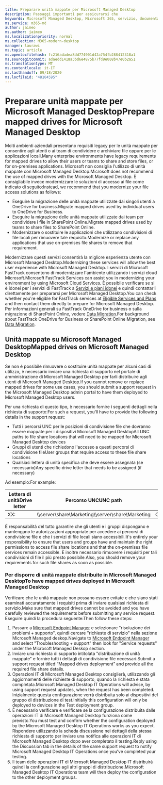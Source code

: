 ```yaml
---
title: Preparare unità mappate per Microsoft Managed Desktop
description: Passaggi importanti per assicurarsi che
keywords: Microsoft Managed Desktop, Microsoft 365, servizio, documentazione
ms.service: m365-md
author: jaimeo
ms.author: jaimeo
ms.localizationpriority: normal
ms.collection: M365-modern-desktop
manager: laurawi
ms.topic: article
ms.openlocfilehash: fc216adadea8dd774901d42a754fb288412318a1
ms.sourcegitcommit: adaedd1418a3bd6e4875b77fd9e008b47e0b2a51
ms.translationtype: MT
ms.contentlocale: it-IT
ms.lasthandoff: 09/18/2020
ms.locfileid: "48104595"
---
```

#  <a name="prepare-mapped-drives-for-microsoft-managed-desktop"></a><span data-ttu-id="a370c-104">Preparare unità mappate per Microsoft Managed Desktop</span><span class="sxs-lookup"><span data-stu-id="a370c-104">Prepare mapped drives for Microsoft Managed Desktop</span></span>

<span data-ttu-id="a370c-105">Molti ambienti aziendali presentano requisiti legacy per le unità mappate per consentire agli utenti o ai team di condividere e archiviare file oppure per le applicazioni locali.</span><span class="sxs-lookup"><span data-stu-id="a370c-105">Many enterprise environments have legacy requirements for mapped drives to allow their users or teams to share and store files, or for on-premises applications.</span></span> <span data-ttu-id="a370c-106">Microsoft non consiglia l'utilizzo di unità mappate con Microsoft Managed Desktop.</span><span class="sxs-lookup"><span data-stu-id="a370c-106">Microsoft does not recommend the use of mapped drives with the Microsoft Managed Desktop.</span></span> <span data-ttu-id="a370c-107">È consigliabile invece modernizzare le soluzioni di accesso ai file come indicato di seguito:</span><span class="sxs-lookup"><span data-stu-id="a370c-107">Instead, we recommend that you modernize your file access solutions as follows:</span></span>
  
- <span data-ttu-id="a370c-108">Eseguire la migrazione delle unità mappate utilizzate dai singoli utenti a OneDrive for business.</span><span class="sxs-lookup"><span data-stu-id="a370c-108">Migrate mapped drives used by individual users to OneDrive for Business.</span></span> 
- <span data-ttu-id="a370c-109">Eseguire la migrazione delle unità mappate utilizzate dai team per condividere i file in SharePoint Online.</span><span class="sxs-lookup"><span data-stu-id="a370c-109">Migrate mapped drives used by teams to share files to SharePoint Online.</span></span> 
- <span data-ttu-id="a370c-110">Modernizzare o sostituire le applicazioni che utilizzano condivisioni di file locali per rimuovere tale requisito.</span><span class="sxs-lookup"><span data-stu-id="a370c-110">Modernize or replace any applications that use on-premises file shares to remove that requirement.</span></span>
  
<span data-ttu-id="a370c-111">Modernizzare questi servizi consentirà la migliore esperienza utente con Microsoft Managed Desktop.</span><span class="sxs-lookup"><span data-stu-id="a370c-111">Modernizing these services will allow the best user experience with Microsoft Managed Desktop.</span></span> <span data-ttu-id="a370c-112">I servizi di Microsoft FastTrack consentono di modernizzare l'ambiente utilizzando i servizi cloud Microsoft.</span><span class="sxs-lookup"><span data-stu-id="a370c-112">Microsoft FastTrack Services can assist you in modernizing your environment by using Microsoft Cloud Services.</span></span> <span data-ttu-id="a370c-113">È possibile verificare se si è idonei per i servizi di FastTrack a [Servizi e piani idonei](https://docs.microsoft.com/fasttrack/m365-eligible-services-and-plans) e quindi contattarli direttamente per prepararsi per Microsoft Managed Desktop.</span><span class="sxs-lookup"><span data-stu-id="a370c-113">You can check whether you're eligible for FastTrack services at [Eligible Services and Plans](https://docs.microsoft.com/fasttrack/m365-eligible-services-and-plans) and then contact them directly to prepare for Microsoft Managed Desktop.</span></span> <span data-ttu-id="a370c-114">Per informazioni generali su FastTrack OneDrive for business o sulla migrazione di SharePoint Online, vedere [Data Migration](https://docs.microsoft.com/fasttrack/o365-data-migration).</span><span class="sxs-lookup"><span data-stu-id="a370c-114">For background about FastTrack OneDrive for Business or SharePoint Online Migration, see [Data Migration](https://docs.microsoft.com/fasttrack/o365-data-migration).</span></span>

## <a name="mapped-drives-on-microsoft-managed-desktop"></a><span data-ttu-id="a370c-115">Unità mappate su Microsoft Managed Desktop</span><span class="sxs-lookup"><span data-stu-id="a370c-115">Mapped drives on Microsoft Managed Desktop</span></span>
 
<span data-ttu-id="a370c-116">Se non è possibile rimuovere o sostituire unità mappate per alcuni casi di utilizzo, è necessario inviare una richiesta di supporto nel portale di amministrazione di Microsoft Managed Desktop per farli distribuire agli utenti di Microsoft Managed Desktop.</span><span class="sxs-lookup"><span data-stu-id="a370c-116">If you cannot remove or replace mapped drives for some use cases, you should submit a support request in the Microsoft Managed Desktop admin portal to have them deployed to Microsoft Managed Desktop users.</span></span>
    
<span data-ttu-id="a370c-117">Per una richiesta di questo tipo, è necessario fornire i seguenti dettagli nella richiesta di supporto:</span><span class="sxs-lookup"><span data-stu-id="a370c-117">For such a request, you'll have to provide the following details in the support request:</span></span> 

- <span data-ttu-id="a370c-118">Tutti i percorsi UNC per le posizioni di condivisione file che dovranno essere mappate per i dispositivi Microsoft Managed Desktop</span><span class="sxs-lookup"><span data-stu-id="a370c-118">All UNC paths to file share locations that will need to be mapped for Microsoft Managed Desktop devices</span></span> 
- <span data-ttu-id="a370c-119">Gruppi di utenti che richiedono l'accesso a questi percorsi di condivisione file</span><span class="sxs-lookup"><span data-stu-id="a370c-119">User groups that require access to these file share locations</span></span> 
- <span data-ttu-id="a370c-120">Qualsiasi lettera di unità specifica che deve essere assegnata (se necessario)</span><span class="sxs-lookup"><span data-stu-id="a370c-120">Any specific drive letter that needs to be assigned (if necessary)</span></span>

<span data-ttu-id="a370c-121">Ad esempio:</span><span class="sxs-lookup"><span data-stu-id="a370c-121">For example:</span></span>

| <span data-ttu-id="a370c-122">Lettera di unità</span><span class="sxs-lookup"><span data-stu-id="a370c-122">Drive letter</span></span> | <span data-ttu-id="a370c-123">Percorso UNC</span><span class="sxs-lookup"><span data-stu-id="a370c-123">UNC path</span></span> | <span data-ttu-id="a370c-124">Gruppo di utenti</span><span class="sxs-lookup"><span data-stu-id="a370c-124">User group</span></span> |
|--------------|----------|------------|
| <span data-ttu-id="a370c-125">X</span><span class="sxs-lookup"><span data-stu-id="a370c-125">X:</span></span>  | <span data-ttu-id="a370c-126">\\\server\share\Marketing</span><span class="sxs-lookup"><span data-stu-id="a370c-126">\\\server\share\Marketing</span></span> | <span data-ttu-id="a370c-127">ContosoMarketing</span><span class="sxs-lookup"><span data-stu-id="a370c-127">ContosoMarketing</span></span> |

<span data-ttu-id="a370c-128">È responsabilità del tutto garantire che gli utenti e i gruppi dispongano e mantengano le autorizzazioni appropriate per accedere ai percorsi di condivisione file e che i servizi di file locali siano accessibili.</span><span class="sxs-lookup"><span data-stu-id="a370c-128">It's entirely your responsibility to ensure that users and groups have and maintain the right permissions to access file share locations and that the on-premises file services remain accessible.</span></span> <span data-ttu-id="a370c-129">È inoltre necessario rimuovere i requisiti per tali condivisioni di file il più presto possibile.</span><span class="sxs-lookup"><span data-stu-id="a370c-129">Also, you should remove your requirements for such file shares as soon as possible.</span></span>

### <a name="to-have-mapped-drives-deployed-in-microsoft-managed-desktop"></a><span data-ttu-id="a370c-130">Per disporre di unità mappate distribuite in Microsoft Managed Desktop</span><span class="sxs-lookup"><span data-stu-id="a370c-130">To have mapped drives deployed in Microsoft Managed Desktop</span></span>
 
<span data-ttu-id="a370c-131">Verificare che le unità mappate non possano essere evitate e che siano stati esaminati accuratamente i requisiti prima di inviare qualsiasi richiesta di servizio.</span><span class="sxs-lookup"><span data-stu-id="a370c-131">Make sure that mapped drives cannot be avoided and you have carefully reviewed the requirements before submitting any service request.</span></span> <span data-ttu-id="a370c-132">Eseguire quindi la procedura seguente:</span><span class="sxs-lookup"><span data-stu-id="a370c-132">Then follow these steps:</span></span>

1. <span data-ttu-id="a370c-133">Passare a [Microsoft Endpoint Manager](https://endpoint.microsoft.com/) e selezionare "risoluzione dei problemi + supporto", quindi cercare "richieste di servizio" nella sezione Microsoft Managed deskop.</span><span class="sxs-lookup"><span data-stu-id="a370c-133">Navigate to [Microsoft Endpoint Manager](https://endpoint.microsoft.com/) and select "Troubleshooting + support" then look for "Service requests" under the Microsoft Managed Deskop section.</span></span>  
2. <span data-ttu-id="a370c-134">Inviare una richiesta di supporto intitolata "distribuzione di unità mappate" e fornire tutti i dettagli di condivisione file necessari.</span><span class="sxs-lookup"><span data-stu-id="a370c-134">Submit a support request titled “Mapped drives deployment” and provide all the required file share details.</span></span>  
3. <span data-ttu-id="a370c-135">Operazioni IT di Microsoft Managed Desktop consiglierà, utilizzando gli aggiornamenti delle richieste di supporto, quando la richiesta è stata completata.</span><span class="sxs-lookup"><span data-stu-id="a370c-135">Microsoft Managed Desktop IT Operations will advise, by using support request updates, when the request has been completed.</span></span> <span data-ttu-id="a370c-136">Inizialmente questa configurazione verrà distribuita solo ai dispositivi del gruppo di distribuzione di test.</span><span class="sxs-lookup"><span data-stu-id="a370c-136">Initially this configuration will only be deployed to devices in the Test deployment group.</span></span>  
4. <span data-ttu-id="a370c-137">È necessario verificare e verificare se la configurazione distribuita dalle operazioni IT di Microsoft Managed Desktop funziona come previsto.</span><span class="sxs-lookup"><span data-stu-id="a370c-137">You must test and confirm whether the configuration deployed by the Microsoft Managed Desktop IT Operations works as you expect.</span></span> <span data-ttu-id="a370c-138">Rispondere utilizzando la scheda discussione nei dettagli della stessa richiesta di supporto per inviare una notifica alle operazioni IT di Microsoft Managed Desktop dopo aver completato il testing.</span><span class="sxs-lookup"><span data-stu-id="a370c-138">Reply using the Discussion tab in the details of the same support request to notify Microsoft Managed Desktop IT Operations once you've completed your testing.</span></span>  
5. <span data-ttu-id="a370c-139">Il team delle operazioni IT di Microsoft Managed Desktop IT distribuirà quindi la configurazione agli altri gruppi di distribuzione.</span><span class="sxs-lookup"><span data-stu-id="a370c-139">Microsoft Managed Desktop IT Operations team will then deploy the configuration to the other deployment groups.</span></span> 
